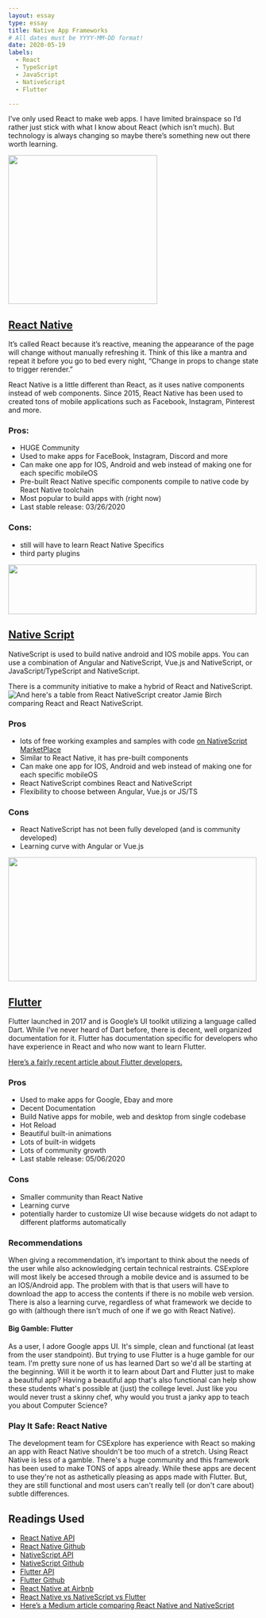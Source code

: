 ```yaml
---
layout: essay
type: essay
title: Native App Frameworks
# All dates must be YYYY-MM-DD format!
date: 2020-05-19
labels:
  - React
  - TypeScript
  - JavaScript
  - NativeScript
  - Flutter

---	
```

I’ve only used React to make web apps. I have limited brainspace so I’d rather just stick with what I know about React (which isn’t much). But technology is always changing so maybe there’s something new out there worth learning.


<img src="https://reactnative.dev/img/header_logo.svg"  width="300" height="300" />

## [React Native](https://reactnative.dev/)

It’s called React because it’s reactive, meaning the appearance of the page will change without manually refreshing it. Think of this like a mantra and repeat it before you go to bed every night, “Change in props to change state to trigger rerender.” 

React Native is a little different than React, as it uses native components instead of web components. Since 2015, React Native has been used to created tons of mobile applications such as Facebook, Instagram, Pinterest and more. 

### Pros:
* HUGE Community
* Used to make apps for FaceBook, Instagram, Discord and more
* Can make one app for IOS, Android and web instead of making one for each specific mobileOS
* Pre-built React Native specific components compile to native code by React Native toolchain
* Most popular to build apps with (right now)
* Last stable release: 03/26/2020

### Cons:
* still will have to learn React Native Specifics
* third party plugins

<img src="https://www.nativescript.org/images/default-source/logos/nativescript-logo.png?sfvrsn=2" width="500" height="100"/>

## [Native Script](nativescript.org)
NativeScript is used to build native android and IOS mobile apps. You can use a combination of Angular and NativeScript, Vue.js and NativeScript, or JavaScript/TypeScript and NativeScript. 

There is a community initiative to make a hybrid of React and NativeScript. 
![And here's a table from React NativeScript creator Jamie Birch comparing React and React NativeScript.](https://d2odgkulk9w7if.cloudfront.net/images/default-source/blogs/react-ns-differences.png?sfvrsn=46850cfe_0)

### Pros
* lots of free working examples and samples with code [on NativeScript MarketPlace](https://market.nativescript.org/)
* Similar to React Native, it has pre-built components
* Can make one app for IOS, Android and web instead of making one for each specific mobileOS
* React NativeScript combines React and NativeScript
* Flexibility to choose between Angular, Vue.js or JS/TS

### Cons
* React NativeScript has not been fully developed (and is community developed)
* Learning curve with Angular or Vue.js

<img src="https://flutter.dev/assets/flutter-lockup-c13da9c9303e26b8d5fc208d2a1fa20c1ef47eb021ecadf27046dea04c0cebf6.png" width="500" height="250"/>

## [Flutter](https://reactnative.dev/)

Flutter launched in 2017 and is Google’s UI toolkit utilizing a language called Dart. While I’ve never heard of Dart before, there is decent, well organized documentation for it. Flutter has documentation specific for developers who have experience in React and who now want to learn Flutter. 


[Here’s a fairly recent article about Flutter developers.](https://medium.com/flutter/what-are-the-important-difficult-tasks-for-flutter-devs-q1-2020-survey-results-a5ef2305429b)

### Pros
* Used to make apps for Google, Ebay and more
* Decent Documentation
* Build Native apps for mobile, web and desktop from single codebase
* Hot Reload
* Beautiful built-in animations
* Lots of built-in widgets
* Lots of community growth
* Last stable release: 05/06/2020

### Cons 
* Smaller community than React Native
* Learning curve
* potentially harder to customize UI wise because widgets do not adapt to different platforms automatically

### Recommendations
When giving a recommendation, it’s important to think about the needs of the user while also acknowledging certain technical restraints. CSExplore will most likely be accesed through a mobile device and is assumed to be an IOS/Android app. The problem with that is that users will have to download the app to access the contents if there is no mobile web version. There is also a learning curve, regardless of what framework we decide to go with (although there isn't much of one if we go with React Native).

#### Big Gamble: Flutter
As a user, I adore Google apps UI. It's simple, clean and functional (at least from the user standpoint). But trying to use Flutter is a huge gamble for our team. I'm pretty sure none of us has learned Dart so we'd all be starting at the beginning. Will it be worth it to learn about Dart and Flutter just to make a beautiful app? Having a beautiful app that's also functional can help show these students what's possible at (just) the college level. Just like you would never trust a skinny chef, why would you trust a janky app to teach you about Computer Science?

### Play It Safe: React Native
The development team for CSExplore has experience with React so making an app with React Native shouldn't be too much of a stretch. Using React Native is less of a gamble. There's a huge community and this framework has been used to make TONS of apps already. While these apps are decent to use they're not as asthetically pleasing as apps made with Flutter. But, they are still functional and most users can't really tell (or don't care about) subtle differences.


## Readings Used

* [React Native API](https://reactnative.dev/docs/)
* [React Native Github](https://github.com/facebook/react-native)
* [NativeScript API](https://www.nativescript.org/)
* [NativeScript Github](https://github.com/NativeScript/NativeScript)
* [Flutter API](https://reactnative.dev/)
* [Flutter Github](https://github.com/flutter/flutter)
* [React Native at Airbnb](https://medium.com/airbnb-engineering/react-native-at-airbnb-f95aa460be1c)
* [React Native vs NativeScript vs Flutter](https://academind.com/learn/flutter/react-native-vs-flutter-vs-ionic-vs-nativescript-vs-pwa/)
* [Here’s a Medium article comparing React Native and NativeScript](https://medium.com/@techaffinity/react-native-vs-nativescript-7ebe0ecdc232)

